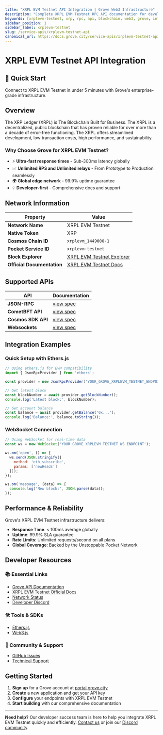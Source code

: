 ```yaml
---
title: "XRPL EVM Testnet API Integration | Grove Web3 Infrastructure"
description: "Complete XRPL EVM Testnet RPC API documentation for developers. Fast, reliable XRPL EVM Testnet blockchain access with Grove's enterprise infrastructure. Get started in minutes."
keywords: [xrplevm-testnet, xrp, rpc, api, blockchain, web3, grove, infrastructure, developers, integration]
sidebar_position: 1
sidebar_label: xrplevm-testnet
slug: /service-apis/xrplevm-testnet-api
canonical_url: https://docs.grove.city/service-apis/xrplevm-testnet-api
---
```


# XRPL EVM Testnet API Integration

<div style={{background: "linear-gradient(135deg, #000000 0%, #434343 100%)", color: "white", padding: "1.5rem", borderRadius: "8px", margin: "1rem 0"}}>
  <h2 style={{color: "white", marginTop: 0}}>🚀 Quick Start</h2>
  <p style={{marginBottom: 0, fontSize: "1.1rem"}}>Connect to XRPL EVM Testnet in under 5 minutes with Grove's enterprise-grade infrastructure.</p>
</div>

## Overview

The XRP Ledger (XRPL) is The Blockchain Built for Business. The XRPL is a decentralized, public blockchain that has proven reliable for over more than a decade of error-free functioning. The XRPL offers streamlined development, low transaction costs, high performance, and sustainability.

### Why Choose Grove for XRPL EVM Testnet?

- ⚡ **Ultra-fast response times** - Sub-300ms latency globally
- 📈 **Unlimited RPS and Unlimited relays** - From Prototype to Production seamlessly
- 🌍 **Global edge network** - 99.9% uptime guarantee
- 💡 **Developer-first** - Comprehensive docs and support

## Network Information

| Property | Value |
|----------|-------|
| **Network Name** | XRPL EVM Testnet |
| **Native Token** | XRP |
| **Cosmos Chain ID** | `xrplevm_1449000-1` |
| **Pocket Service ID** | `xrplevm-testnet` |
| **Block Explorer** | [XRPL EVM Testnet Explorer](https://explorer.testnet.xrplevm.org/) |
| **Official Documentation** | [XRPL EVM Testnet Docs](https://docs.xrplevm.org) |

## Supported APIs

| API | Documentation |
| --- | ------------- |
| **JSON-RPC** | [view spec](../grove-api/api-definition/definition#json-rpc-supported-methods) |
| **CometBFT API** | [view spec](../grove-api/api-definition/definition#cosmos--cometbft) |
| **Cosmos SDK API** | [view spec](../grove-api/api-definition/definition#cosmos--cometbft) |
| **Websockets** | [view spec](../grove-api/api-definition/definition#websockets) |

## Integration Examples

### Quick Setup with Ethers.js

```javascript
// Using ethers.js for EVM compatibility
import { JsonRpcProvider } from 'ethers';

const provider = new JsonRpcProvider('YOUR_GROVE_XRPLEVM_TESTNET_ENDPOINT');

// Get latest block
const blockNumber = await provider.getBlockNumber();
console.log('Latest block:', blockNumber);

// Get account balance
const balance = await provider.getBalance('0x...');
console.log('Balance:', balance.toString());
```

### WebSocket Connection

```javascript
// Using WebSocket for real-time data
const ws = new WebSocket('YOUR_GROVE_XRPLEVM_TESTNET_WS_ENDPOINT');

ws.on('open', () => {
  ws.send(JSON.stringify({
    method: 'eth_subscribe',
    params: ['newHeads']
  }));
});

ws.on('message', (data) => {
  console.log('New block:', JSON.parse(data));
});
```

## Performance & Reliability

Grove's XRPL EVM Testnet infrastructure delivers:

- **Response Time**: < 100ms average globally
- **Uptime**: 99.9% SLA guarantee  
- **Rate Limits**: Unlimited requests/second on all plans
- **Global Coverage**: Backed by the Unstoppable Pocket Network

## Developer Resources

### 📚 Essential Links
- [Grove API Documentation](../grove-api/overview/grove-api)
- [XRPL EVM Testnet Official Docs](https://xrpl.org/evm-sidechain.html)
- [Network Status](https://status.grove.city)
- [Developer Discord](https://discord.gg/build-with-grove)

### 🛠️ Tools & SDKs
- [Ethers.js](https://docs.ethers.io/)
- [Web3.js](https://web3js.readthedocs.io/)

### 💬 Community & Support
- [GitHub Issues](https://github.com/buildwithgrove/path)  
- [Technical Support](https://discord.com/channels/824324475256438814/1150805396085293106)

## Getting Started

1. **Sign up** for a Grove account at [portal.grove.city](https://portal.grove.city)
2. **Create** a new application and get your API key
3. **Configure** your endpoints with XRPL EVM Testnet
4. **Start building** with our comprehensive documentation

---

<div style={{background: "#f8f9fa", padding: "1rem", borderLeft: "4px solid #007bff", margin: "1rem 0"}}>
  <strong>Need help?</strong> Our developer success team is here to help you integrate XRPL EVM Testnet quickly and efficiently. <a href="mailto:portal@grove.city">Contact us</a> or join our <a href="https://discord.gg/build-with-grove">Discord community</a>.
</div>
